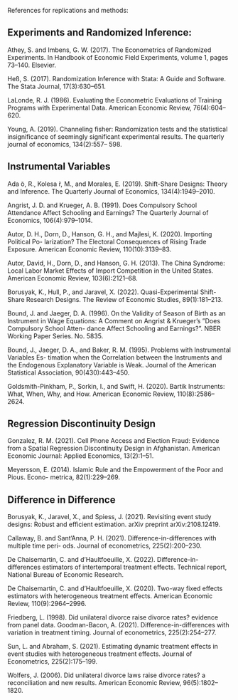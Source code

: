References for replications and methods:

Experiments and Randomized Inference:
-
Athey, S. and Imbens, G. W. (2017). The Econometrics of Randomized Experiments. In Handbook of Economic Field Experiments, volume 1, pages 73–140. Elsevier.

Heß, S. (2017). Randomization Inference with Stata: A Guide and Software. The Stata Journal, 17(3):630–651.

LaLonde, R. J. (1986). Evaluating the Econometric Evaluations of Training Programs with Experimental Data. American Economic Review, 76(4):604–620.

Young, A. (2019). Channeling fisher: Randomization tests and the statistical insignificance of seemingly significant experimental results. The quarterly journal of economics, 134(2):557– 598.

Instrumental Variables
-
Ada ̃o, R., Kolesa ́r, M., and Morales, E. (2019). Shift-Share Designs: Theory and Inference. The Quarterly Journal of Economics, 134(4):1949–2010.

Angrist, J. D. and Krueger, A. B. (1991). Does Compulsory School Attendance Affect Schooling and Earnings? The Quarterly Journal of Economics, 106(4):979–1014.

Autor, D. H., Dorn, D., Hanson, G. H., and Majlesi, K. (2020). Importing Political Po- larization? The Electoral Consequences of Rising Trade Exposure. American Economic Review, 110(10):3139–83.

Autor, David, H., Dorn, D., and Hanson, G. H. (2013). The China Syndrome: Local Labor Market Effects of Import Competition in the United States. American Economic Review, 103(6):2121–68.

Borusyak, K., Hull, P., and Jaravel, X. (2022). Quasi-Experimental Shift-Share Research Designs. The Review of Economic Studies, 89(1):181–213.

Bound, J. and Jaeger, D. A. (1996). On the Validity of Season of Birth as an Instrument in Wage Equations: A Comment on Angrist & Krueger’s ”Does Compulsory School Atten- dance Affect Schooling and Earnings?”. NBER Working Paper Series. No. 5835.

Bound, J., Jaeger, D. A., and Baker, R. M. (1995). Problems with Instrumental Variables Es- timation when the Correlation between the Instruments and the Endogenous Explanatory Variable is Weak. Journal of the American Statistical Association, 90(430):443–450.

Goldsmith-Pinkham, P., Sorkin, I., and Swift, H. (2020). Bartik Instruments: What, When, Why, and How. American Economic Review, 110(8):2586–2624.

Regression Discontinuity Design
-
Gonzalez, R. M. (2021). Cell Phone Access and Election Fraud: Evidence from a Spatial Regression Discontinuity Design in Afghanistan. American Economic Journal: Applied Economics, 13(2):1–51.

Meyersson, E. (2014). Islamic Rule and the Empowerment of the Poor and Pious. Econo- metrica, 82(1):229–269.

Difference in Difference
-
Borusyak, K., Jaravel, X., and Spiess, J. (2021). Revisiting event study designs: Robust and efficient estimation. arXiv preprint arXiv:2108.12419.

Callaway, B. and Sant’Anna, P. H. (2021). Difference-in-differences with multiple time peri- ods. Journal of econometrics, 225(2):200–230.

De Chaisemartin, C. and d’Haultfoeuille, X. (2022). Difference-in-differences estimators of intertemporal treatment effects. Technical report, National Bureau of Economic Research.

De Chaisemartin, C. and d’Haultfoeuille, X. (2020). Two-way fixed effects estimators with heterogeneous treatment effects. American Economic Review, 110(9):2964–2996.

Friedberg, L. (1998). Did unilateral divorce raise divorce rates? evidence from panel data. Goodman-Bacon, A. (2021). Difference-in-differences with variation in treatment timing. Journal of econometrics, 225(2):254–277.

Sun, L. and Abraham, S. (2021). Estimating dynamic treatment effects in event studies with heterogeneous treatment effects. Journal of Econometrics, 225(2):175–199.

Wolfers, J. (2006). Did unilateral divorce laws raise divorce rates? a reconciliation and new results. American Economic Review, 96(5):1802–1820.
